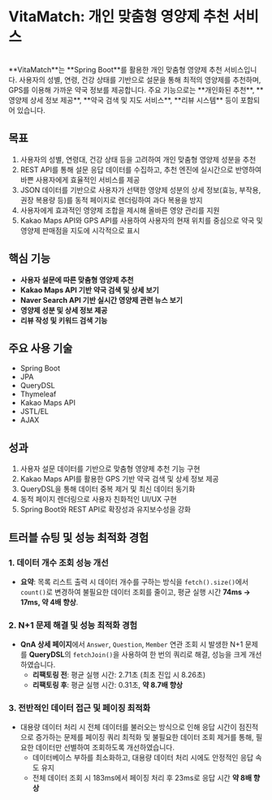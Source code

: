 # VitaMatch: 개인 맞춤형 영양제 추천 서비스
<br>
**VitaMatch**는 **Spring Boot**를 활용한 개인 맞춤형 영양제 추천 서비스입니다. 사용자의 성별, 연령, 건강 상태를 기반으로 설문을 통해 최적의 영양제를 추천하며, GPS를 이용해 가까운 약국 정보를 제공합니다. 주요 기능으로는 **개인화된 추천**, **영양제 상세 정보 제공**, **약국 검색 및 지도 서비스**, **리뷰 시스템** 등이 포함되어 있습니다.

## 목표

1. 사용자의 성별, 연령대, 건강 상태 등을 고려하여 개인 맞춤형 영양제 성분을 추천
2. REST API를 통해 설문 응답 데이터를 수집하고, 추천 엔진에 실시간으로 반영하여 바쁜 사용자에게 효율적인 서비스를 제공
3. JSON 데이터를 기반으로 사용자가 선택한 영양제 성분의 상세 정보(효능, 부작용, 권장 복용량 등)를 동적 페이지로 렌더링하여 과다 복용을 방지
4. 사용자에게 효과적인 영양제 조합을 제시해 올바른 영양 관리를 지원
5. Kakao Maps API와 GPS API를 사용하여 사용자의 현재 위치를 중심으로 약국 및 영양제 판매점을 지도에 시각적으로 표시

## 핵심 기능

- **사용자 설문에 따른 맞춤형 영양제 추천**
- **Kakao Maps API 기반 약국 검색 및 상세 보기**
- **Naver Search API 기반 실시간 영양제 관련 뉴스 보기**
- **영양제 성분 및 상세 정보 제공**
- **리뷰 작성 및 키워드 검색 기능**

## 주요 사용 기술

- Spring Boot
- JPA
- QueryDSL
- Thymeleaf
- Kakao Maps API
- JSTL/EL
- AJAX


## 성과

1. 사용자 설문 데이터를 기반으로 맞춤형 영양제 추천 기능 구현
2. Kakao Maps API를 활용한 GPS 기반 약국 검색 및 상세 정보 제공
3. QueryDSL을 통해 데이터 중복 제거 및 최신 데이터 동기화
4. 동적 페이지 렌더링으로 사용자 친화적인 UI/UX 구현
5. Spring Boot와 REST API로 확장성과 유지보수성을 강화


## 트러블 슈팅 및 성능 최적화 경험

### 1. 데이터 개수 조회 성능 개선

- **요약**: 목록 리스트 출력 시 데이터 개수를 구하는 방식을 `fetch().size()`에서 `count()`로 변경하여 불필요한 데이터 조회를 줄이고, 평균 실행 시간 **74ms → 17ms, 약 4배 향상**.

### 2. N+1 문제 해결 및 성능 최적화 경험

- **QnA 상세 페이지**에서 `Answer`, `Question`, `Member` 연관 조회 시 발생한 N+1 문제를 **QueryDSL**의 `fetchJoin()`을 사용하여 한 번의 쿼리로 해결, 성능을 크게 개선하였습니다.
    - **리팩토링 전**: 평균 실행 시간: 2.71초 (최초 진입 시 8.26초)
    - **리팩토링 후**: 평균 실행 시간: 0.31초, **약 8.7배 향상**

### 3. 전반적인 데이터 접근 및 페이징 최적화

- 대용량 데이터 처리 시 전체 데이터를 불러오는 방식으로 인해 응답 시간이 점진적으로 증가하는 문제를 페이징 쿼리 최적화 및 불필요한 데이터 조회 제거를 통해, 필요한 데이터만 선별하여 조회하도록 개선하였습니다.
    - 데이터베이스 부하를 최소화하고, 대용량 데이터 처리 시에도 안정적인 응답 속도 유지
    - 전체 데이터 조회 시 183ms에서 페이징 처리 후 23ms로 응답 시간 **약 8배 향상**
